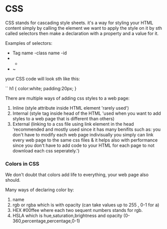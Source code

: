 # CSS 

CSS stands for cascading style sheets. it's a way for styling your HTML content simply by calling the element we want to apply the style on it by sth called selectors then make a declaration with a property and a value for it.

Examples of selectors: 
- Tag name 
-class name 
-id 
- + 
- ~

your CSS code will look sth like this: 

`` 
    h1 {
        color:white;
        padding:20px;
    }

There are multiple ways of adding css styles to a web page: 
1. Inline (style attribute inside HTML element 'rarely used')
2. Internal (style tag inside head of the HTML 'used when you want to add styles to a web page that is different than others)
3. External (linking to a css file using link element in the head 'recommended and mostly used since it has many benifits such as: you don't have to modify each web page indivisually you simply can link every web page to the same css files & it helps also with performance since you don't have to add code to your HTML for each page to not download each css seperately.')


### Colors in CSS
We don't doubt that colors add life to everything, your web page also should. 

Many ways of declaring color by:
1. name 
2. rgb or rgba which is with opacity (can take values up to 255 , 0-1 for a)
3. HEX #00ffee where each two sequent numbers stands for rgb. 
4. HSLA which is hue,saturation,brightness and opacity (0-360,percentage,percentage,0-1)
